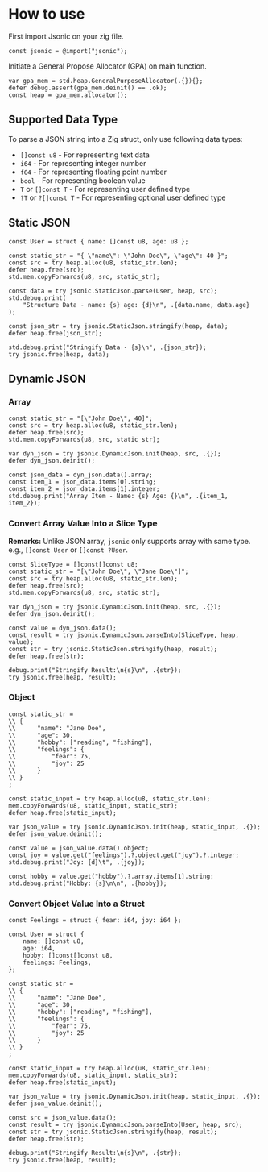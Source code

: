 # How to use

First import Jsonic on your zig file.

```zig
const jsonic = @import("jsonic");
```

Initiate a General Propose Allocator (GPA) on main function.

```zig
var gpa_mem = std.heap.GeneralPurposeAllocator(.{}){};
defer debug.assert(gpa_mem.deinit() == .ok);
const heap = gpa_mem.allocator();
```

## Supported Data Type

To parse a JSON string into a Zig struct, only use following data types:

- `[]const u8` - For representing text data
- `i64` - For representing integer number
- `f64` - For representing floating point number
- `bool` - For representing boolean value
- `T` or `[]const T` - For representing user defined type
- `?T` or `?[]const T` - For representing optional user defined type

## Static JSON

```zig
const User = struct { name: []const u8, age: u8 };

const static_str = "{ \"name\": \"John Doe\", \"age\": 40 }";
const src = try heap.alloc(u8, static_str.len);
defer heap.free(src);
std.mem.copyForwards(u8, src, static_str);

const data = try jsonic.StaticJson.parse(User, heap, src);
std.debug.print(
    "Structure Data - name: {s} age: {d}\n", .{data.name, data.age}
);

const json_str = try jsonic.StaticJson.stringify(heap, data);
defer heap.free(json_str);

std.debug.print("Stringify Data - {s}\n", .{json_str});
try jsonic.free(heap, data);
```

## Dynamic JSON

### Array

```zig
const static_str = "[\"John Doe\", 40]";
const src = try heap.alloc(u8, static_str.len);
defer heap.free(src);
std.mem.copyForwards(u8, src, static_str);

var dyn_json = try jsonic.DynamicJson.init(heap, src, .{});
defer dyn_json.deinit();

const json_data = dyn_json.data().array;
const item_1 = json_data.items[0].string;
const item_2 = json_data.items[1].integer;
std.debug.print("Array Item - Name: {s} Age: {}\n", .{item_1, item_2});
```

### Convert Array Value Into a Slice Type

**Remarks:** Unlike JSON array, `jsonic` only supports array with same type. e.g., `[]const User` or `[]const ?User`.

```zig
const SliceType = []const[]const u8;
const static_str = "[\"John Doe\", \"Jane Doe\"]";
const src = try heap.alloc(u8, static_str.len);
defer heap.free(src);
std.mem.copyForwards(u8, src, static_str);

var dyn_json = try jsonic.DynamicJson.init(heap, src, .{});
defer dyn_json.deinit();

const value = dyn_json.data();
const result = try jsonic.DynamicJson.parseInto(SliceType, heap, value);
const str = try jsonic.StaticJson.stringify(heap, result);
defer heap.free(str);

debug.print("Stringify Result:\n{s}\n", .{str});
try jsonic.free(heap, result);
```

### Object

```zig
const static_str =
\\ {
\\      "name": "Jane Doe",
\\      "age": 30,
\\      "hobby": ["reading", "fishing"],
\\      "feelings": {
\\          "fear": 75,
\\          "joy": 25
\\      }
\\ }
;

const static_input = try heap.alloc(u8, static_str.len);
mem.copyForwards(u8, static_input, static_str);
defer heap.free(static_input);

var json_value = try jsonic.DynamicJson.init(heap, static_input, .{});
defer json_value.deinit();

const value = json_value.data().object;
const joy = value.get("feelings").?.object.get("joy").?.integer;
std.debug.print("Joy: {d}\t", .{joy});

const hobby = value.get("hobby").?.array.items[1].string;
std.debug.print("Hobby: {s}\n\n", .{hobby});
```

### Convert Object Value Into a Struct


```zig
const Feelings = struct { fear: i64, joy: i64 };

const User = struct {
    name: []const u8,
    age: i64,
    hobby: []const[]const u8,
    feelings: Feelings,
};

const static_str =
\\ {
\\      "name": "Jane Doe",
\\      "age": 30,
\\      "hobby": ["reading", "fishing"],
\\      "feelings": {
\\          "fear": 75,
\\          "joy": 25
\\      }
\\ }
;

const static_input = try heap.alloc(u8, static_str.len);
mem.copyForwards(u8, static_input, static_str);
defer heap.free(static_input);

var json_value = try jsonic.DynamicJson.init(heap, static_input, .{});
defer json_value.deinit();

const src = json_value.data();
const result = try jsonic.DynamicJson.parseInto(User, heap, src);
const str = try jsonic.StaticJson.stringify(heap, result);
defer heap.free(str);

debug.print("Stringify Result:\n{s}\n", .{str});
try jsonic.free(heap, result);
```
